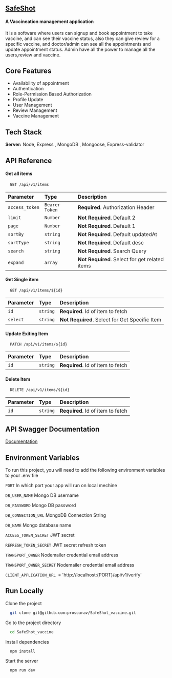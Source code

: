 
## [SafeShot](https://dirt-handball-1c9.notion.site/Vaccination-System-3c98e2dd8af1494fb13dab104c057859?pvs=4)
#### A Vaccineation management application

It is a software where users can signup and book appointment to take vaccine, and can see their vaccine status, also they can give review for a specific vaccine, and doctor/admin can see all the appointments and update appointment status. Admin have all the power to manage all the users,review and vaccine. 


## Core Features

 - Availability of appointment
 - Authentication
 - Role-Permission Based Authorization
 - Profile Update
 - User Management
 - Review Management
 - Vaccine Management


## Tech Stack

**Server:** Node, Express , MongoDB , Mongoose, Express-validator


## API Reference

#### Get all items

```http
  GET /api/v1/items
```

| Parameter | Type     | Description                |
| :-------- | :------- | :------------------------- |
| `access_token` | `Bearer Token` | **Required**. Authorization Header |
| `limit` | `Number` | **Not Required**. Default 2 |
| `page` | `Number` | **Not Required**. Default 1 |
| `sortBy` | `string` | **Not Required**. Default updatedAt |
| `sortType` | `string` | **Not Required**. Default desc |
| `search` | `string` | **Not Required**. Search Query |
| `expand` | `array` | **Not Required**. Select for get related items |


#### Get Single item

```http
  GET /api/v1/items/${id}
```

| Parameter | Type     | Description                       |
| :-------- | :------- | :-------------------------------- |
| `id`      | `string` | **Required**. Id of item to fetch |
| `select` | `string` | **Not Required**. Select for Get Specific Item |

#### Update Exiting Item
```http
  PATCH /api/v1/items/${id}
```
| Parameter | Type     | Description                       |
| :-------- | :------- | :-------------------------------- |
| `id`      | `string` | **Required**. Id of item to fetch |

#### Delete Item

```http
  DELETE /api/v1/items/${id}
```

| Parameter | Type     | Description                       |
| :-------- | :------- | :-------------------------------- |
| `id`      | `string` | **Required**. Id of item to fetch |





## API Swagger Documentation

[Documentation](https://app.swaggerhub.com/apis/Learning-SwaggerAPI/Vaccination-API/1.0.0/)


## Environment Variables

To run this project, you will need to add the following environment variables to your .env file

`PORT` In which port your app will run on local mechine

`DB_USER_NAME` Mongo DB username

`DB_PASSWORD` Mongo DB password

`DB_CONNECTION_URL` MongoDB Connection String 

`DB_NAME` Mongo database name

`ACCESS_TOKEN_SECRET` JWT secret

`REFRESH_TOKEN_SECRET` JWT secret refresh token

`TRANSPORT_OWNER` Nodemailer credential email address

`TRANSPORT_OWNER_SECRET` Nodemailer credential email address

`CLIENT_APPLICATION_URL `= 'http://localhost:{PORT}/api/v1/verify'

## Run Locally

Clone the project

```bash
  git clone git@github.com:prosourav/SafeShot_vaccine.git
```

Go to the project directory

```bash
  cd SafeShot_vaccine
```

Install dependencies

```bash
  npm install
```

Start the server

```bash
  npm run dev
```


